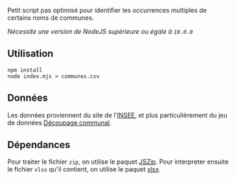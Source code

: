 Petit script pas optimisé pour identifier les occurrences multiples de certains
noms de communes.

*Nécessite une version de NodeJS supérieure ou égale à `18.0.0`*

## Utilisation

```shell
npm install
node index.mjs > communes.csv
```

## Données

Les données proviennent du site de l'[INSEE](https://www.insee.fr/), et plus
particulièrement du jeu de données [Découpage
communal](https://www.insee.fr/fr/information/2028028).

## Dépendances

Pour traiter le fichier `zip`, on utilise le paquet
[JSZip](https://github.com/Stuk/jszip). Pour interpreter ensuite le fichier
`xlsx` qu'il contient, on utilise le paquet
[xlsx](https://github.com/SheetJS/sheetjs).
